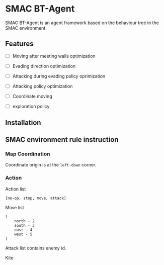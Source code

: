 # SMAC BT-Agent
SMAC BT-Agent is an agent framework based on the behaviour tree in the SMAC environment.

## Features
- [ ] Moving after meeting walls optimization
- [ ] Evading direction optimization
- [ ] Attacking during evading policy oprimization
- [ ] Attacking policy optimization

- [ ] Coordinate moving
- [ ] exploration policy

## Installation

## SMAC environment rule instruction
### Map Coordination
Coordinate origin is at the `left-down` corner.

### Action
Action list
```
[no-op, stop, move, attack]
```
Move list
```
[
    north - 2
    south - 3
    east - 4
    west - 5
]
```
Attack list contains enemy id.

Kite
